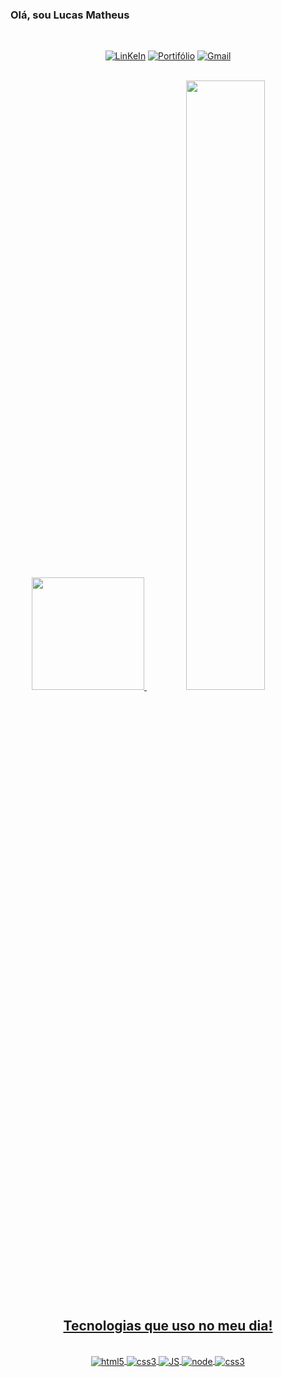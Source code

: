 ### Olá, sou Lucas Matheus

<div  align="center">
  </br>


[![LinKeIn](https://img.shields.io/badge/LinkedIn-0077B5?style=for-the-badge&logo=linkedin&logoColor=white)](https://www.linkedin.com/in/lucas-matheus-ba754b226/) 
[![Portifólio](https://img.shields.io/badge/website-000000?style=for-the-badge&logo=About.me&logoColor=white)]([https://lucasmatheus.vercel.app/](https://portifoliolucasmatheus.vercel.app/)) 
[![Gmail](https://img.shields.io/badge/Gmail-D14836?style=for-the-badge&logo=gmail&logoColor=white)](mailto:matheusalexandre012@gmail.com) 

  </br>
</div>

<div align="center">
  <a href="https://github.com/LucasMatheus12">
  <img height="180em width="50%" src="https://github-readme-stats.vercel.app/api?username=LucasMatheus12&show_icons=true&include_all_commits=true&count_private=false&bg_color=0E091B&title_color=7a007a&text_color=ffffff&icon_color=ffa500&border_radius=5&border_color=7a007a&count_private=true"/>
    
   <img heigth="180em" width="50%" src="https://github-readme-stats.vercel.app/api/top-langs/?username=LucasMatheus12&layout=compact&langs_count=7&bg_color=0E091B&title_color=7a007a&text_color=ffffff&icon_color=ffa500&border_radius=5&border_color=7a007a&count_private=true"/>
</div>
  
  <h2 align="center">Tecnologias que uso no meu dia!</h2>
  
  <div style= "display: inline_block " align="center"> <br/>
    <img align="center" alt="html5" src="https://img.shields.io/badge/HTML5-E34F26?style=for-the-badge&logo=html5&logoColor=white"> 
    <img align="center" alt="css3" src="https://img.shields.io/badge/CSS3-1572B6?style=for-the-badge&logo=css3&logoColor=white">
    <img align="center" alt="JS" src="https://img.shields.io/badge/JavaScript-F7DF1E?style=for-the-badge&logo=javascript&logoColor=black">
    <img align="center" alt="node" src="https://img.shields.io/badge/React-20232A?style=for-the-badge&logo=react&logoColor=61DAFB"> 
    <img align="center" alt="css3" src="https://img.shields.io/badge/Node.js-43853D?style=for-the-badge&logo=node.js&logoColor=white">
  </div>
  
